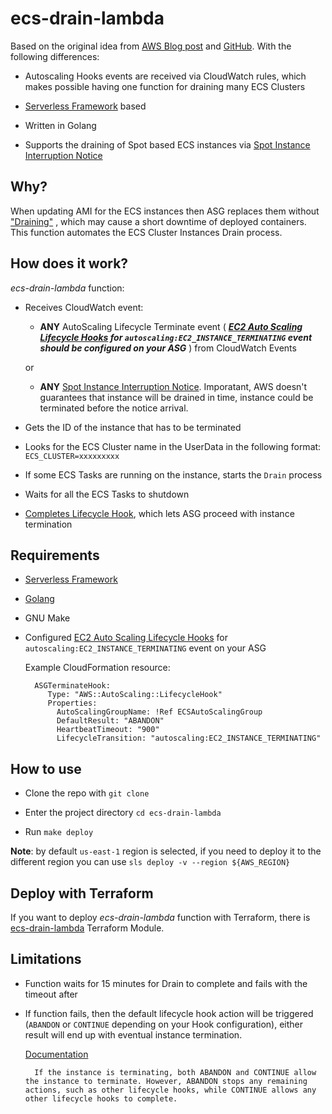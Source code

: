 # ecs-drain-lambda

Based on the original idea from [AWS Blog post](https://aws.amazon.com/ru/blogs/compute/how-to-automate-container-instance-draining-in-amazon-ecs/) and [GitHub](https://github.com/aws-samples/ecs-cid-sample). With the following differences:

- Autoscaling Hooks events are received via CloudWatch rules, which makes possible having one function for draining many ECS Clusters

- [Serverless Framework](https://github.com/serverless/serverless) based

- Written in Golang

- Supports the draining of Spot based ECS instances via [Spot Instance Interruption Notice](https://docs.aws.amazon.com/en_us/AWSEC2/latest/UserGuide/spot-interruptions.html#spot-instance-termination-notices)

## Why?

When updating AMI for the ECS instances then ASG replaces them without ["Draining"](https://docs.aws.amazon.com/AmazonECS/latest/developerguide/container-instance-draining.html) , which may cause a short downtime of deployed containers. This function automates the ECS Cluster Instances Drain process.

## How does it work?

*ecs-drain-lambda* function:

- Receives CloudWatch event:

    - **ANY** AutoScaling Lifecycle Terminate event ( ***[EC2 Auto Scaling Lifecycle Hooks](https://docs.aws.amazon.com/autoscaling/ec2/userguide/lifecycle-hooks.html) for `autoscaling:EC2_INSTANCE_TERMINATING` event should be configured on your ASG*** ) from CloudWatch Events

    or

    - **ANY** [Spot Instance Interruption Notice](https://docs.aws.amazon.com/en_us/AWSEC2/latest/UserGuide/spot-interruptions.html#spot-instance-termination-notices). Imporatant, AWS doesn't guarantees that instance will be drained in time, instance could be terminated before the notice arrival.

- Gets the ID of the instance that has to be terminated

- Looks for the ECS Cluster name in the UserData in the following format: `ECS_CLUSTER=xxxxxxxxx`

- If some ECS Tasks are running on the instance, starts the `Drain` process

- Waits for all the ECS Tasks to shutdown

- [Completes Lifecycle Hook](https://docs.aws.amazon.com/autoscaling/ec2/userguide/lifecycle-hooks.html#completing-lifecycle-hooks), which lets ASG proceed with instance termination

## Requirements

- [Serverless Framework](https://github.com/serverless/serverless)

- [Golang](https://golang.org/doc/install)

- GNU Make

- Configured [EC2 Auto Scaling Lifecycle Hooks](https://docs.aws.amazon.com/autoscaling/ec2/userguide/lifecycle-hooks.html) for `autoscaling:EC2_INSTANCE_TERMINATING` event on your ASG

    Example CloudFormation resource:

        ASGTerminateHook:
           Type: "AWS::AutoScaling::LifecycleHook"
           Properties:
             AutoScalingGroupName: !Ref ECSAutoScalingGroup
             DefaultResult: "ABANDON"
             HeartbeatTimeout: "900"
             LifecycleTransition: "autoscaling:EC2_INSTANCE_TERMINATING"

## How to use

- Clone the repo with `git clone`

- Enter the project directory `cd ecs-drain-lambda`

- Run `make deploy`

**Note**: by default `us-east-1` region is selected, if you need to deploy it to the
different region you can use `sls deploy -v --region ${AWS_REGION}`

## Deploy with Terraform

If you want to deploy *ecs-drain-lambda* function with Terraform, there is [ecs-drain-lambda](https://registry.terraform.io/modules/nabeken/ecs-drain-lambda/aws/latest) Terraform Module.

## Limitations

- Function waits for 15 minutes for Drain to complete and fails with the timeout after

- If function fails, then the default lifecycle hook action will be triggered (`ABANDON` or `CONTINUE` depending on your Hook configuration), either result will end up with eventual instance termination.

    [Documentation](https://docs.aws.amazon.com/autoscaling/ec2/userguide/lifecycle-hooks.html#lifecycle-hook-considerations)
        
        If the instance is terminating, both ABANDON and CONTINUE allow the instance to terminate. However, ABANDON stops any remaining actions, such as other lifecycle hooks, while CONTINUE allows any other lifecycle hooks to complete.
